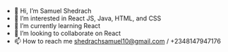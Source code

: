 - 👋 Hi, I’m Samuel Shedrach
- 👀 I’m interested in React JS, Java, HTML, and CSS
- 🌱 I’m currently learning React
- 💞️ I’m looking to collaborate on React
- 📫 How to reach me shedrachsamuel10@gmail.com / +2348147947176

<!---
slymsam/slymsam is a ✨ special ✨ repository because its `README.md` (this file) appears on your GitHub profile.
You can click the Preview link to take a look at your changes.
--->
